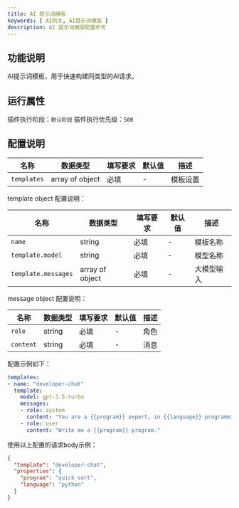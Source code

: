 ```yaml
---
title: AI 提示词模版
keywords: [ AI网关, AI提示词模版 ]
description: AI 提示词模版配置参考
---
```


## 功能说明

AI提示词模板，用于快速构建同类型的AI请求。

## 运行属性

插件执行阶段：`默认阶段`
插件执行优先级：`500`

## 配置说明
| 名称 | 数据类型 | 填写要求 | 默认值 | 描述 |
|----------------|-----------------|------|-----|----------------------------------|
| `templates` | array of object | 必填 | - | 模板设置 |

template object 配置说明：

| 名称 | 数据类型 | 填写要求 | 默认值 | 描述 |
|----------------|-----------------|------|-----|----------------------------------|
| `name` | string | 必填 | - | 模板名称 |
| `template.model` | string | 必填 | - | 模型名称 |
| `template.messages` | array of object | 必填 | - | 大模型输入 |

message object 配置说明：

| 名称 | 数据类型 | 填写要求 | 默认值 | 描述 |
|----------------|-----------------|------|-----|----------------------------------|
| `role` | string | 必填 | - | 角色 |
| `content` | string | 必填 | - | 消息 |

配置示例如下：

```yaml
templates:
- name: "developer-chat"
  template:
    model: gpt-3.5-turbo
    messages:
    - role: system
      content: "You are a {{program}} expert, in {{language}} programming language."
    - role: user
      content: "Write me a {{program}} program."
```

使用以上配置的请求body示例：

```json
{
  "template": "developer-chat",
  "properties": {
    "program": "quick sort",
    "language": "python"
  }
}
```
